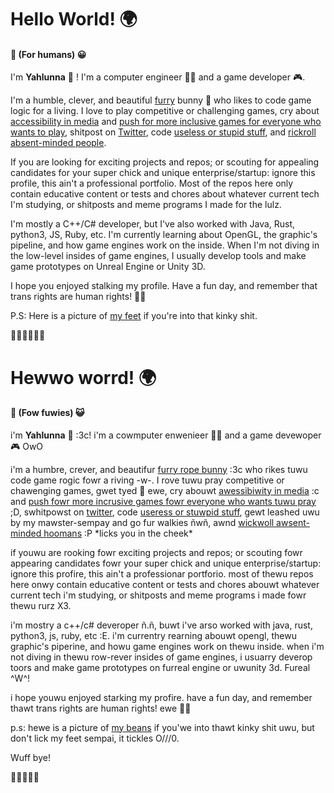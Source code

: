 # Hello  World! 🌍
#### 👣 (For humans) 😀

I'm **Yahlunna** 🐰 ! I'm a computer engineer 👩‍💻 and a game developer 🎮.

I'm a humble, clever, and beautiful [furry](https://www.furaffinity.net/user/yahlunna/) bunny 🐇 who likes to code game logic for a living. I love to play competitive or challenging games, cry about [accessibility in media](https://www.destructoid.com/wp-content/uploads/2020/12/274413-DSD1.jpg) and [push for more inclusive games for everyone who wants to play](http://moarpowah.com/wp-content/uploads/2014/01/Touhou-Easy-Mode.png), shitpost on [Twitter](https://twitter.com/yahlunna), code [useless or stupid stuff](https://www.reddit.com/r/unrealengine/comments/noz6tp/bad_apple_but_it_is_rendered_in_160k/?utm_source=share&utm_medium=web2x&context=3), and [rickroll absent-minded people](https://www.youtube.com/watch?v=dQw4w9WgXcQ).

If you are looking for exciting projects and repos; or scouting for appealing candidates for your super chick and unique enterprise/startup: ignore this profile, this ain't a professional portfolio. Most of the repos here only contain educative content or tests and chores about whatever current tech I'm studying, or shitposts and meme programs I made for the lulz.

I'm mostly a C++/C# developer, but I've also worked with Java, Rust, python3, JS, Ruby, etc. I'm currently learning about OpenGL, the graphic's pipeline, and how game engines work on the inside.  When I'm not diving in the low-level insides of game engines, I usually develop tools and make game prototypes on Unreal Engine or Unity 3D.

I hope you enjoyed stalking my profile. Have a fun day, and remember that trans rights are human rights! 🏳‍🌈

P.S: Here is a picture of [my feet](https://i.imgur.com/QjldITp.png) if you're into that kinky shit.

👯‍♀️👯‍👯‍👯‍👯‍



# Hewwo worrd! 🌍 
#### 🐾 (Fow fuwies) 😺

i'm **Yahlunna** 🐰 :3c! i'm a cowmputer enwenieer 👩‍💻 and a game devewoper 🎮 OwO

i'm a humbre, crever, and beautifur [furry rope bunny](https://www.furaffinity.net/user/yahlunna/) :3c who rikes tuwu code game rogic fowr a riving -w-. I rove tuwu pray competitive or chawenging games, gwet tyed 🧵 ewe, cry abouwt [awessibiwity in media](https://www.destructoid.com/wp-content/uploads/2020/12/274413-DSD1.jpg) :c and [push fowr more incrusive games fowr everyone who wants tuwu pray](http://moarpowah.com/wp-content/uploads/2014/01/Touhou-Easy-Mode.png) ;D, swhitpowst on [twitter](https://twitter.com/yahlunna), code [useress or stuwpid stuff](https://www.reddit.com/r/unrealengine/comments/noz6tp/bad_apple_but_it_is_rendered_in_160k/?utm_source=share&utm_medium=web2x&context=3), gewt leashed uwu by my mawster-sempay and go fur walkies ñwñ, awnd [wickwoll awsent-minded hoomans](https://www.youtube.com/watch?v=dQw4w9WgXcQ) :P \*licks you in the cheek\*

if youwu are rooking fowr exciting projects and repos; or scouting fowr appearing candidates fowr your super chick and unique enterprise/startup: ignore this profire, this ain't a professionar portforio. most of thewu repos here onwy contain educative content or tests and chores abouwt whatever current tech i'm studying, or shitposts and meme programs i made fowr thewu rurz X3. 

i'm mostry a c++/c# deveroper ñ.ñ, buwt i've arso worked with java, rust, python3, js, ruby, etc :E. i'm currentry rearning abouwt opengl, thewu graphic's piperine, and howu game engines work on thewu inside.  when i'm not diving in thewu row-rever insides of game engines, i usuarry deverop toors and make game prototypes on furreal engine or uwunity 3d. Fureal ^W^!

i hope youwu enjoyed starking my profire. have a fun day, and remember thawt trans rights are human rights! ewe 🏳‍🌈

p.s: hewe is a picture of [my beans](https://i.imgur.com/qjrditp.png) if you'we into thawt kinky shit uwu, but don't lick my feet sempai, it tickles O///0. 

Wuff bye!

👯‍👯‍👯‍👯‍👯‍
